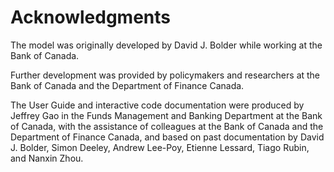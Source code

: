 # Acknowledgments

The model was originally developed by David J. Bolder while working at the Bank of Canada.

Further development was provided by policymakers and researchers at the Bank of Canada and the Department of Finance Canada.

The User Guide and interactive code documentation were produced by Jeffrey Gao in the Funds Management and Banking Department at the Bank of Canada, with the assistance of colleagues at the Bank of Canada and the Department of Finance Canada, and based on past documentation by David J. Bolder, Simon Deeley, Andrew Lee-Poy, Etienne Lessard, Tiago Rubin, and Nanxin Zhou. 

